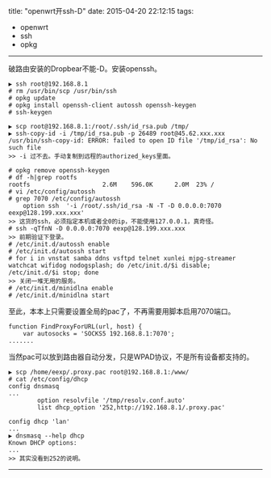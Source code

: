 title: "openwrt开ssh-D"
date: 2015-04-20 22:12:15
tags:
- openwrt
- ssh
- opkg
---
破路由安装的Dropbear不能-D。安装openssh。

```
▶ ssh root@192.168.8.1
# rm /usr/bin/scp /usr/bin/ssh
# opkg update
# opkg install openssh-client autossh openssh-keygen
# ssh-keygen

▶ scp root@192.168.8.1:/root/.ssh/id_rsa.pub /tmp/
▶ ssh-copy-id -i /tmp/id_rsa.pub -p 26489 root@45.62.xxx.xxx
/usr/bin/ssh-copy-id: ERROR: failed to open ID file '/tmp/id_rsa': No such file
>> -i 过不去。手动复制到远程的authorized_keys里面。

# opkg remove openssh-keygen
# df -h|grep rootfs
rootfs                    2.6M    596.0K      2.0M  23% /
# vi /etc/config/autossh
# grep 7070 /etc/config/autossh
	option ssh	'-i /root/.ssh/id_rsa -N -T -D 0.0.0.0:7070 eexp@128.199.xxx.xxx'
>> 这货的ssh，必须指定本机或者全0的ip，不能使用127.0.0.1，真奇怪。
# ssh -qTfnN -D 0.0.0.0:7070 eexp@128.199.xxx.xxx
>> 前期验证下登录。
# /etc/init.d/autossh enable
# /etc/init.d/autossh start
# for i in vnstat samba ddns vsftpd telnet xunlei mjpg-streamer watchcat wifidog nodogsplash; do /etc/init.d/$i disable; /etc/init.d/$i stop; done
>> 关闭一堆无用的服务。
# /etc/init.d/minidlna enable
# /etc/init.d/minidlna start
```

至此，本本上只需要设置全局的pac了，不再需要用脚本启用7070端口。
```
function FindProxyForURL(url, host) {
	var autosocks = 'SOCKS5 192.168.8.1:7070';
.......
```

当然pac可以放到路由器自动分发，只是WPAD协议，不是所有设备都支持的。
```
▶ scp /home/eexp/.proxy.pac root@192.168.8.1:/www/
# cat /etc/config/dhcp
config dnsmasq
...
        option resolvfile '/tmp/resolv.conf.auto'
        list dhcp_option '252,http://192.168.8.1/.proxy.pac' 
                 
config dhcp 'lan'             
...
▶ dnsmasq --help dhcp
Known DHCP options:
...
>> 其实没看到252的说明。
```
---------------------------------
